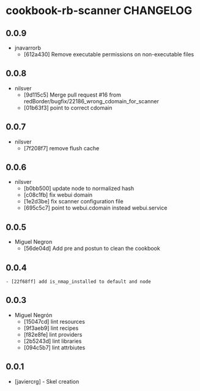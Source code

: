 cookbook-rb-scanner CHANGELOG
===============

## 0.0.9

  - jnavarrorb
    - [612a430] Remove executable permissions on non-executable files

## 0.0.8

  - nilsver
    - [9d115c5] Merge pull request #16 from redBorder/bugfix/22186_wrong_cdomain_for_scanner
    - [01b63f3] point to correct cdomain

## 0.0.7

  - nilsver
    - [7f208f7] remove flush cache

## 0.0.6

  - nilsver
    - [b0bb500] update node to normalized hash
    - [c08c1fb] fix webui domain
    - [1e2d3be] fix scanner configuration file
    - [695c5c7] point to webui.cdomain instead webui.service

## 0.0.5

  - Miguel Negron
    - [56de04d] Add pre and postun to clean the cookbook

## 0.0.4

    - [22f68ff] add is_nmap_installed to default and node

## 0.0.3

  - Miguel Negrón
    - [15047cd] lint resources
    - [9f3aeb9] lint recipes
    - [f82e8fe] lint providers
    - [2b5243d] lint libraries
    - [094c5b7] lint attrbiutes

0.0.1
-----
- [javiercrg] - Skel creation

